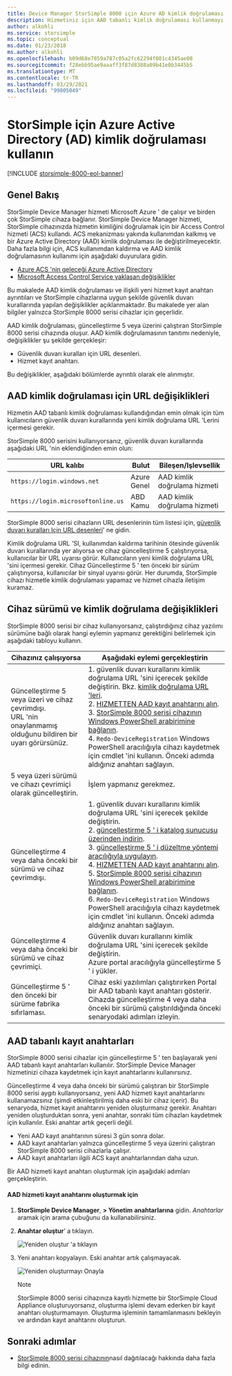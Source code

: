 ```yaml
---
title: Device Manager StorSimple 8000 için Azure AD kimlik doğrulaması
description: Hizmetiniz için AAD tabanlı kimlik doğrulaması kullanmayı, yeni kayıt anahtarı oluşturmayı ve cihazların el ile kaydedilmesini gerçekleştirme işlemini açıklar.
author: alkohli
ms.service: storsimple
ms.topic: conceptual
ms.date: 01/23/2018
ms.author: alkohli
ms.openlocfilehash: b09d68e7859a787c05a2fc62294f081c4345ae08
ms.sourcegitcommit: f28ebb95ae9aaaff3f87d8388a09b41e0b3445b5
ms.translationtype: MT
ms.contentlocale: tr-TR
ms.lasthandoff: 03/29/2021
ms.locfileid: "99805049"
---
```

# <a name="use-azure-active-directory-ad-authentication-for-your-storsimple"></a>StorSimple için Azure Active Directory (AD) kimlik doğrulaması kullanın

[!INCLUDE [storsimple-8000-eol-banner](../../includes/storsimple-8000-eol-banner.md)]

## <a name="overview"></a>Genel Bakış

StorSimple Device Manager hizmeti Microsoft Azure ' de çalışır ve birden çok StorSimple cihaza bağlanır. StorSimple Device Manager hizmeti, StorSimple cihazınızda hizmetin kimliğini doğrulamak için bir Access Control hizmeti (ACS) kullandı. ACS mekanizması yakında kullanımdan kalkmış ve bir Azure Active Directory (AAD) kimlik doğrulaması ile değiştirilmeyecektir. Daha fazla bilgi için, ACS kullanımdan kaldırma ve AAD kimlik doğrulamasının kullanımı için aşağıdaki duyurulara gidin.

- [Azure ACS 'nin geleceği Azure Active Directory](https://cloudblogs.microsoft.com/enterprisemobility/2015/02/12/the-future-of-azure-acs-is-azure-active-directory/)
- [Microsoft Access Control Service yaklaşan değişiklikler](https://azure.microsoft.com/blog/acs-access-control-service-namespace-creation-restriction/)

Bu makalede AAD kimlik doğrulaması ve ilişkili yeni hizmet kayıt anahtarı ayrıntıları ve StorSimple cihazlarına uygun şekilde güvenlik duvarı kurallarında yapılan değişiklikler açıklanmaktadır. Bu makalede yer alan bilgiler yalnızca StorSimple 8000 serisi cihazlar için geçerlidir.

AAD kimlik doğrulaması, güncelleştirme 5 veya üzerini çalıştıran StorSimple 8000 serisi cihazında oluşur. AAD kimlik doğrulamasının tanıtımı nedeniyle, değişiklikler şu şekilde gerçekleşir:

- Güvenlik duvarı kuralları için URL desenleri.
- Hizmet kayıt anahtarı.

Bu değişiklikler, aşağıdaki bölümlerde ayrıntılı olarak ele alınmıştır.

## <a name="url-changes-for-aad-authentication"></a>AAD kimlik doğrulaması için URL değişiklikleri

Hizmetin AAD tabanlı kimlik doğrulaması kullandığından emin olmak için tüm kullanıcıların güvenlik duvarı kurallarında yeni kimlik doğrulama URL 'Lerini içermesi gerekir.

StorSimple 8000 serisini kullanıyorsanız, güvenlik duvarı kurallarında aşağıdaki URL 'nin eklendiğinden emin olun:

| URL kalıbı                         | Bulut | Bileşen/Işlevsellik         |
|------------------------------------|-------|----------------------------------|
| `https://login.windows.net`        | Azure Genel |AAD kimlik doğrulama hizmeti      |
| `https://login.microsoftonline.us` | ABD Kamu |AAD kimlik doğrulama hizmeti      |

StorSimple 8000 serisi cihazların URL desenlerinin tüm listesi için, [güvenlik duvarı kuralları Için URL desenleri](storsimple-8000-system-requirements.md#url-patterns-for-firewall-rules)' ne gidin.

Kimlik doğrulama URL 'SI, kullanımdan kaldırma tarihinin ötesinde güvenlik duvarı kurallarında yer alıyorsa ve cihaz güncelleştirme 5 çalıştırıyorsa, kullanıcılar bir URL uyarısı görür. Kullanıcıların yeni kimlik doğrulama URL 'sini içermesi gerekir. Cihaz Güncelleştirme 5 ' ten önceki bir sürüm çalıştırıyorsa, kullanıcılar bir sinyal uyarısı görür. Her durumda, StorSimple cihazı hizmetle kimlik doğrulaması yapamaz ve hizmet cihazla iletişim kuramaz.

## <a name="device-version-and-authentication-changes"></a>Cihaz sürümü ve kimlik doğrulama değişiklikleri

StorSimple 8000 serisi bir cihaz kullanıyorsanız, çalıştırdığınız cihaz yazılımı sürümüne bağlı olarak hangi eylemin yapmanız gerektiğini belirlemek için aşağıdaki tabloyu kullanın.

| Cihazınız çalışıyorsa| Aşağıdaki eylemi gerçekleştirin                                    |
|--------------------------|------------------------|
| Güncelleştirme 5 veya üzeri ve cihaz çevrimdışı. <br> URL 'nin onaylanmamış olduğunu bildiren bir uyarı görürsünüz.|1. güvenlik duvarı kurallarını kimlik doğrulama URL 'sini içerecek şekilde değiştirin. Bkz. [kimlik doğrulama URL 'leri](#url-changes-for-aad-authentication).<br>2. [HIZMETTEN AAD kayıt anahtarını alın](#aad-based-registration-keys).<br>3. [StorSimple 8000 serisi cihazının Windows PowerShell arabirimine bağlanın](storsimple-8000-deployment-walkthrough-u2.md#use-putty-to-connect-to-the-device-serial-console).<br>4. `Redo-DeviceRegistration` Windows PowerShell aracılığıyla cihazı kaydetmek için cmdlet 'ini kullanın. Önceki adımda aldığınız anahtarı sağlayın.|
| 5 veya üzeri sürümü ve cihazı çevrimiçi olarak güncelleştirin.| İşlem yapmanız gerekmez.                                       |
| Güncelleştirme 4 veya daha önceki bir sürümü ve cihaz çevrimdışı. |1. güvenlik duvarı kurallarını kimlik doğrulama URL 'sini içerecek şekilde değiştirin.<br>2. [güncelleştirme 5 ' i katalog sunucusu üzerinden indirin](storsimple-8000-install-update-5.md#download-updates-for-your-device).<br>3. [güncelleştirme 5 ' i düzeltme yöntemi aracılığıyla uygulayın](storsimple-8000-install-update-5.md#install-update-5-as-a-hotfix).<br>4. [HIZMETTEN AAD kayıt anahtarını alın](#aad-based-registration-keys).<br>5. [StorSimple 8000 serisi cihazının Windows PowerShell arabirimine bağlanın](storsimple-8000-deployment-walkthrough-u2.md#use-putty-to-connect-to-the-device-serial-console). <br>6. `Redo-DeviceRegistration` Windows PowerShell aracılığıyla cihazı kaydetmek için cmdlet 'ini kullanın. Önceki adımda aldığınız anahtarı sağlayın.|
| Güncelleştirme 4 veya daha önceki bir sürümü ve cihaz çevrimiçi. |Güvenlik duvarı kurallarını kimlik doğrulama URL 'sini içerecek şekilde değiştirin.<br> Azure portal aracılığıyla güncelleştirme 5 ' i yükler.              |
| Güncelleştirme 5 ' den önceki bir sürüme fabrika sıfırlaması.      |Cihaz eski yazılımları çalıştırırken Portal bir AAD tabanlı kayıt anahtarı gösterir. Cihazda güncelleştirme 4 veya daha önceki bir sürümü çalıştırıldığında önceki senaryodaki adımları izleyin.              |

## <a name="aad-based-registration-keys"></a>AAD tabanlı kayıt anahtarları

StorSimple 8000 serisi cihazlar için güncelleştirme 5 ' ten başlayarak yeni AAD tabanlı kayıt anahtarları kullanılır. StorSimple Device Manager hizmetinizi cihaza kaydetmek için kayıt anahtarlarını kullanırsınız.

Güncelleştirme 4 veya daha önceki bir sürümü çalıştıran bir StorSimple 8000 serisi aygıtı kullanıyorsanız, yeni AAD hizmeti kayıt anahtarlarını kullanamazsınız (şimdi etkinleştirilmiş daha eski bir cihaz içerir).
Bu senaryoda, hizmet kayıt anahtarını yeniden oluşturmanız gerekir. Anahtarı yeniden oluşturduktan sonra, yeni anahtar, sonraki tüm cihazları kaydetmek için kullanılır. Eski anahtar artık geçerli değil.

- Yeni AAD kayıt anahtarının süresi 3 gün sonra dolar.
- AAD kayıt anahtarları yalnızca güncelleştirme 5 veya üzerini çalıştıran StorSimple 8000 serisi cihazlarla çalışır.
- AAD kayıt anahtarları ilgili ACS kayıt anahtarlarından daha uzun.

Bir AAD hizmeti kayıt anahtarı oluşturmak için aşağıdaki adımları gerçekleştirin.

#### <a name="to-generate-the-aad-service-registration-key"></a>AAD hizmeti kayıt anahtarını oluşturmak için

1. **StorSimple Device Manager**, **&gt; Yönetim** **anahtarlarına** gidin. _Anahtarlar_ aramak için arama çubuğunu da kullanabilirsiniz.
    
2. **Anahtar oluştur**' a tıklayın.

    ![Yeniden oluştur 'a tıklayın](./media/storsimple-8000-aad-registration-key/aad-click-generate-registration-key.png)

3. Yeni anahtarı kopyalayın. Eski anahtar artık çalışmayacak.

    ![Yeniden oluşturmayı Onayla](./media/storsimple-8000-aad-registration-key/aad-registration-key2.png)

    > [!NOTE] 
    > StorSimple 8000 serisi cihazınıza kayıtlı hizmette bir StorSimple Cloud Appliance oluşturuyorsanız, oluşturma işlemi devam ederken bir kayıt anahtarı oluşturmamayın. Oluşturma işleminin tamamlanmasını bekleyin ve ardından kayıt anahtarını oluşturun.

## <a name="next-steps"></a>Sonraki adımlar

* [StorSimple 8000 serisi cihazının](storsimple-8000-deployment-walkthrough-u2.md)nasıl dağıtılacağı hakkında daha fazla bilgi edinin.
